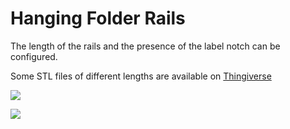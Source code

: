 # Hanging Folder Rails

The length of the rails and the presence of the label notch can be configured.

Some STL files of different lengths are available on [Thingiverse](https://www.thingiverse.com/thing:3762653)

![](https://cdn.thingiverse.com/renders/fa/1d/ba/c1/de/a7ea1c0b5769abc6dddcc58e60d1cc36_display_large.jpg)

![](https://cdn.thingiverse.com/assets/74/76/cb/22/33/20190718_120738.jpg)
